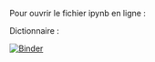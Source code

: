 Pour ouvrir le fichier ipynb en ligne :

Dictionnaire :

[![Binder](https://mybinder.org/badge_logo.svg)](https://mybinder.org/v2/gh/ThomasLENNE/terminale-nsi-cours/master?filepath=20_Securisaton_communications%2FSecurisation_Communications_Exercices.ipynb)



